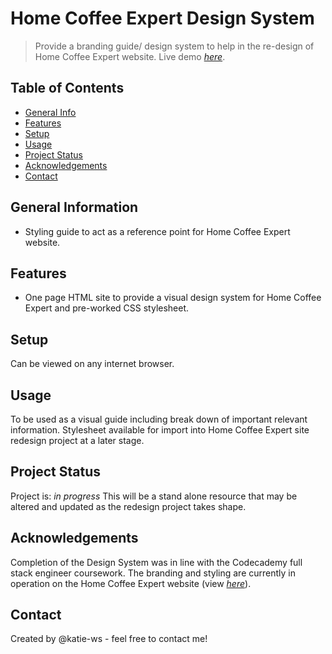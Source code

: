 # Home Coffee Expert Design System
> Provide a branding guide/ design system to help in the re-design of Home Coffee Expert website. 
> Live demo [_here_](https://katie-ws.github.io/hce-design-system/).

## Table of Contents
* [General Info](#general-information)
* [Features](#features)
* [Setup](#setup)
* [Usage](#usage)
* [Project Status](#project-status)
* [Acknowledgements](#acknowledgements)
* [Contact](#contact)

## General Information
- Styling guide to act as a reference point for Home Coffee Expert website. 

## Features
- One page HTML site to provide a visual design system for Home Coffee Expert and pre-worked CSS stylesheet. 

## Setup
Can be viewed on any internet browser. 

## Usage
To be used as a visual guide including break down of important relevant information. Stylesheet available for import into Home Coffee Expert site redesign project at a later stage. 

## Project Status
Project is: _in progress_ 
This will be a stand alone resource that may be altered and updated as the redesign project takes shape. 

## Acknowledgements
Completion of the Design System was in line with the Codecademy full stack engineer coursework. 
The branding and styling are currently in operation on the Home Coffee Expert website (view [_here_](https://homecoffeeexpert.com/)).

## Contact
Created by @katie-ws - feel free to contact me! 
